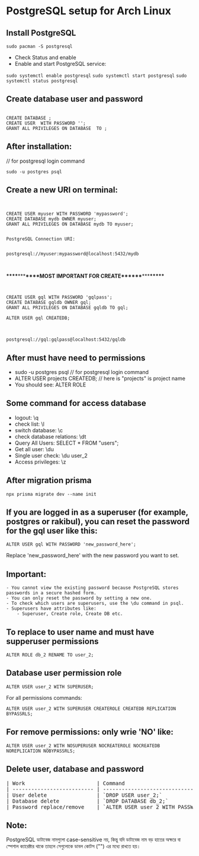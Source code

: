 # PostgreSQL setup for Arch Linux

## Install PostgreSQL

`sudo pacman -S postgresql`

- Check Status and enable
- Enable and start PostgreSQL service:

`sudo systemctl enable postgresql`
`sudo systemctl start postgresql`
`sudo systemctl status postgresql`

## Create database user and password

<pre><code>
CREATE DATABASE <Database name>;
CREATE USER <your user name> WITH PASSWORD '<your password>';
GRANT ALL PRIVILEGES ON DATABASE <Database name> TO <your user name>;
</code></pre>

## After installation:

<p> // for postgresql login command</p>

`sudo -u postgres psql`

## Create a new URI on terminal:

<pre>
<code>

CREATE USER myuser WITH PASSWORD 'mypassword';
CREATE DATABASE mydb OWNER myuser;
GRANT ALL PRIVILEGES ON DATABASE mydb TO myuser;

<p>PostgreSQL Connection URI:</p> 
postgresql://myuser:mypassword@localhost:5432/mydb

</code>
</pre>

**\*\*\*\***\*\*\***\*\*\*\***MOST IMPORTANT FOR CREATE\***\*\*\*\*\***\*\*\***\*\*\*\*\***

<pre>
<code>

CREATE USER gql WITH PASSWORD 'gqlpass';
CREATE DATABASE gqldb OWNER gql;
GRANT ALL PRIVILEGES ON DATABASE gqldb TO gql;

ALTER USER gql CREATEDB;

</code>
</pre>

`postgresql://gql:gqlpass@localhost:5432/gqldb`

## After must have need to permissions

- sudo -u postgres psql // for postgresql login command
- ALTER USER projects CREATEDB; // here is "projects" is project name
- You should see: ALTER ROLE

## Some command for access database

- logout: \q
- check list: \l
- switch database: \c <database name>
- check database relations: \dt
- Query All Users: SELECT \* FROM "users";
- Get all user: \du
- Single user check: \du user_2
- Access privileges: \z

## After migration prisma

`npx prisma migrate dev --name init`

## If you are logged in as a superuser (for example, postgres or rakibul), you can reset the password for the gql user like this:

`ALTER USER gql WITH PASSWORD 'new_password_here';`

<p>Replace 'new_password_here' with the new password you want to set.</p>

## Important:

    - You cannot view the existing password because PostgreSQL stores passwords in a secure hashed form.
    - You can only reset the password by setting a new one.
    - To check which users are superusers, use the \du command in psql.
    - Superusers have attributes like:
        - Superuser, Create role, Create DB etc.

## To replace to user name and must have supperuser permissions

`ALTER ROLE db_2 RENAME TO user_2;`

## Database user permission role

`ALTER USER user_2 WITH SUPERUSER;`

<p>For all permissions commands:</p>

`ALTER USER user_2 WITH SUPERUSER CREATEROLE CREATEDB REPLICATION BYPASSRLS;`

## For remove permissions: only wrie 'NO' like:

`ALTER USER user_2 WITH NOSUPERUSER NOCREATEROLE NOCREATEDB NOREPLICATION NOBYPASSRLS;`

## Delete user, database and password

<pre>
| Work                       | Command                                           |
| -------------------------- | --------------------------------------------      | 
| User delete                | `DROP USER user_2;`                               |
| Database delete            | `DROP DATABASE db_2;`                             |
| Password replace/remove    | `ALTER USER user_2 WITH PASSWORD 'newpass/null';` |
</pre>

## Note:

<p>PostgreSQL ডাটাবেজ নামগুলো case-sensitive নয়, কিন্তু যদি ডাটাবেজ নাম বড় হাতের অক্ষরে বা স্পেশাল ক্যারেক্টার থাকে তাহলে সেগুলোকে ডাবল কোটস ("") এর মধ্যে রাখতে হয়।</p>
